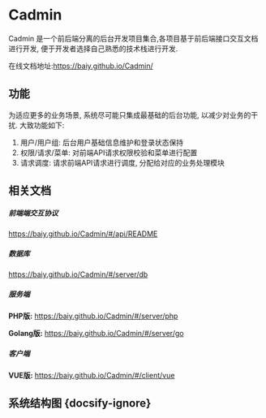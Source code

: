 # Cadmin

Cadmin 是一个前后端分离的后台开发项目集合,各项目基于前后端接口交互文档进行开发, 便于开发者选择自己熟悉的技术栈进行开发.

在线文档地址:<https://baiy.github.io/Cadmin/>

## 功能

为适应更多的业务场景, 系统尽可能只集成最基础的后台功能, 以减少对业务的干扰. 大致功能如下:

1. 用户/用户组: 后台用户基础信息维护和登录状态保持
2. 权限/请求/菜单: 对前端API请求权限校验和菜单进行配置
3. 请求调度: 请求前端API请求进行调度, 分配给对应的业务处理模块

## 相关文档

##### 前端端交互协议

<https://baiy.github.io/Cadmin/#/api/README>

##### 数据库

<https://baiy.github.io/Cadmin/#/server/db>

##### 服务端

**PHP版:** <https://baiy.github.io/Cadmin/#/server/php>

**Golang版:** <https://baiy.github.io/Cadmin/#/server/go>

##### 客户端

**VUE版:** <https://baiy.github.io/Cadmin/#/client/vue>

## 系统结构图 {docsify-ignore}





